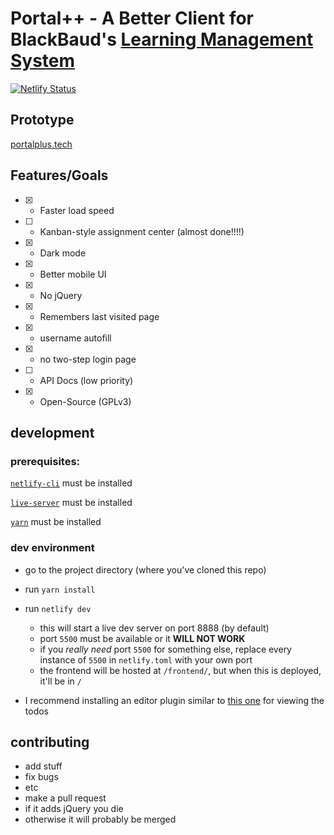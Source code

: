 # Portal++ -  A Better Client for BlackBaud's [Learning Management System](https://k12hub.blackbaud.com/blackbaud-learning-management-system)

[![Netlify Status](https://api.netlify.com/api/v1/badges/2631dc5b-1742-4a40-885a-68cb125afa24/deploy-status)](https://app.netlify.com/sites/myschoolapp-better/deploys)


## Prototype
[portalplus.tech](https://portalplus.tech/)

## Features/Goals
  - [x] - Faster load speed
  - [ ] - Kanban-style assignment center (almost done!!!!)
  - [x] - Dark mode
  - [x] - Better mobile UI
  - [x] - No jQuery
  - [x] - Remembers last visited page
  - [x] - username autofill
  - [x] - no two-step login page
  - [ ] - API Docs (low priority)
  - [x] - Open-Source (GPLv3)

## development
### prerequisites:

[`netlify-cli`](https://www.npmjs.com/package/netlify-cli) must be installed

[`live-server`](https://www.npmjs.com/package/live-server) must be installed

[`yarn`](https://www.npmjs.com/package/yarn) must be installed

### dev environment
  - go to the project directory (where you've cloned this repo)
  - run `yarn install`
  - run `netlify dev`
    - this will start a live dev server on port 8888 (by default)
    - port `5500` must be available or it **WILL NOT WORK**
    - if you _really need_ port `5500` for something else, replace every instance of `5500` in `netlify.toml` with your own port
    - the frontend will be hosted at `/frontend/`, but when this is deployed, it'll be in `/`
  
  - I recommend installing an editor plugin similar to [this one](https://github.com/drmargarido/TodoTreeView) for viewing the todos

## contributing

  - add stuff
  - fix bugs
  - etc
  - make a pull request
  - if it adds jQuery you die
  - otherwise it will probably be merged
